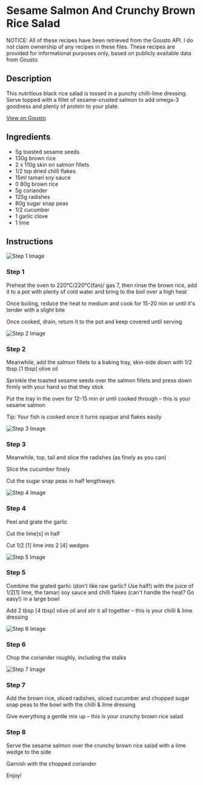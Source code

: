 # Sesame Salmon And Crunchy Brown Rice Salad

NOTICE: All of these recipes have been retrieved from the Gousto API. I do not claim ownership of any recipes in these files. These recipes are provided for informational purposes only, based on publicly available data from Gousto.

## Description

This nutritious black rice salad is tossed in a punchy chilli-lime dressing. Serve topped with a fillet of sesame-crusted salmon to add omega-3 goodness and plenty of protein to your plate.

[View on Gousto](https://www.gousto.co.uk/recipes/cookbook/sesame-salmon-crunchy-black-rice-salad)

## Ingredients

- 5g toasted sesame seeds
- 130g brown rice
- 2 x 110g skin on salmon fillets
- 1/2 tsp dried chilli flakes
- 15ml tamari soy sauce
- 0 80g brown rice
- 5g coriander
- 125g radishes
- 80g sugar snap peas
- 1/2 cucumber
- 1 garlic clove
- 1 lime

## Instructions

![Step 1 Image](https://production-media.gousto.co.uk/cms/recipe-step-image/Brown-rice-in-pan-1680093050851-x200.jpg)

### Step 1

Preheat the oven to 220°C/220°C(fan)/ gas 7, then rinse the brown rice, add it to a pot with plenty of cold water and bring to the boil over a high heat

Once boiling, reduce the heat to medium and cook for 15-20 min or until it's tender with a slight bite

Once cooked, drain, return it to the pot and keep covered until serving

![Step 2 Image](https://production-media.gousto.co.uk/cms/recipe-step-image/Step-2-1580806220314-x200.jpg)

### Step 2

Meanwhile, add the salmon fillets to a baking tray, skin-side down with 1/2 tbsp <span class="text-danger">[1 tbsp]</span> olive oil

Sprinkle the toasted sesame seeds over the salmon fillets and press down firmly with your hand so that they stick

Put the tray in the oven for 12-15 min or until cooked through – this is your sesame salmon

Tip: Your fish is cooked once it turns opaque and flakes easily

![Step 3 Image](https://production-media.gousto.co.uk/cms/recipe-step-image/Step-3-1580806224916-x200.jpg)

### Step 3

Meanwhile, top, tail and slice the radishes (as finely as you can)

Slice the cucumber finely

Cut the sugar snap peas in half lengthways

![Step 4 Image](https://production-media.gousto.co.uk/cms/recipe-step-image/Step-4-1580806230906-x200.jpg)

### Step 4

Peel and grate the garlic

Cut the lime<span class="text-danger">[s]</span> in half

Cut 1/2 <span class="text-danger">[1]</span> lime into 2 <span class="text-danger">[4]</span> wedges

![Step 5 Image](https://production-media.gousto.co.uk/cms/recipe-step-image/Step-5-1580806255546-x200.jpg)

### Step 5

Combine the grated garlic (don't like raw garlic? Use half!) with the juice of 1/2<span class="text-danger">[1]</span> lime, the tamari soy sauce and chilli flakes (can't handle the heat? Go easy!) in a large bowl

Add 2 tbsp <span class="text-danger">[4 tbsp]</span> olive oil and stir it all together – this is your chilli & lime dressing

![Step 6 Image](https://production-media.gousto.co.uk/cms/recipe-step-image/Step-6-1580806266419-x200.jpg)

### Step 6

Chop the coriander roughly, including the stalks

![Step 7 Image](https://production-media.gousto.co.uk/cms/recipe-step-image/Step-7-1580806295772-x200.jpg)

### Step 7

Add the brown rice, sliced radishes, sliced cucumber and chopped sugar snap peas to the bowl with the chilli & lime dressing

Give everything a gentle mix up – this is your crunchy brown rice salad

### Step 8

Serve the sesame salmon over the crunchy brown rice salad with a lime wedge to the side

Garnish with the chopped coriander

Enjoy!

